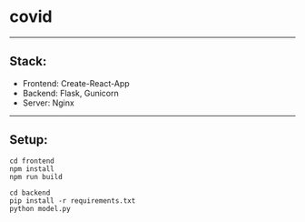 # covid
--- 

## Stack:
- Frontend: Create-React-App
- Backend: Flask, Gunicorn
- Server: Nginx

---

##  Setup:
```
cd frontend
npm install
npm run build
```

```
cd backend
pip install -r requirements.txt
python model.py
```
